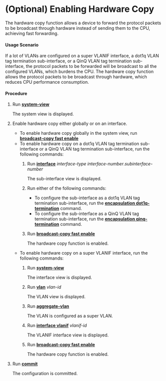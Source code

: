 (Optional) Enabling Hardware Copy
=================================

The hardware copy function allows a device to forward the protocol packets to be broadcast through hardware instead of sending them to the CPU, achieving fast forwarding.

#### Usage Scenario

If a lot of VLANs are configured on a super VLANIF interface, a dot1q VLAN tag termination sub-interface, or a QinQ VLAN tag termination sub-interface, the protocol packets to be forwarded will be broadcast to all the configured VLANs, which burdens the CPU. The hardware copy function allows the protocol packets to be broadcast through hardware, which reduces CPU performance consumption.


#### Procedure

1. Run [**system-view**](cmdqueryname=system-view)
   
   
   
   The system view is displayed.
2. Enable hardware copy either globally or on an interface. 
   
   
   * To enable hardware copy globally in the system view, run [**broadcast-copy fast enable**](cmdqueryname=broadcast-copy+fast+enable)
   * To enable hardware copy on a dot1q VLAN tag termination sub-interface or a QinQ VLAN tag termination sub-interface, run the following commands:
     1. Run [**interface**](cmdqueryname=interface) *interface-type interface-number*.*subinterface-number*
        
        The sub-interface view is displayed.
     2. Run either of the following commands:
        + To configure the sub-interface as a dot1q VLAN tag termination sub-interface, run the [**encapsulation dot1q-termination**](cmdqueryname=encapsulation+dot1q-termination) command.
        + To configure the sub-interface as a QinQ VLAN tag termination sub-interface, run the [**encapsulation qinq-termination**](cmdqueryname=encapsulation+qinq-termination) command.
     3. Run [**broadcast-copy fast enable**](cmdqueryname=broadcast-copy+fast+enable)
        
        The hardware copy function is enabled.
   * To enable hardware copy on a super VLANIF interface, run the following commands:
     1. Run [**system-view**](cmdqueryname=system-view)
        
        The interface view is displayed.
     2. Run [**vlan**](cmdqueryname=vlan) *vlan-id*
        
        The VLAN view is displayed.
     3. Run [**aggregate-vlan**](cmdqueryname=aggregate-vlan)
        
        The VLAN is configured as a super VLAN.
     4. Run [**interface vlanif**](cmdqueryname=interface+vlanif) *vlanif-id*
        
        The VLANIF interface view is displayed.
     5. Run [**broadcast-copy fast enable**](cmdqueryname=broadcast-copy+fast+enable)
        
        The hardware copy function is enabled.
3. Run [**commit**](cmdqueryname=commit)
   
   
   
   The configuration is committed.